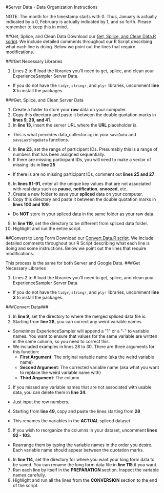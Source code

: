 #Server Data - Data Organization Instructions

NOTE: The month for the timestamp starts with 0. Thus, January is actually indicated by a 0, February is actually indicated by 1, and so forth. Please remember to keep this in mind.

##Get, Splice, and Clean Data
Download our [Get, Splice, and Clean Data.R script](https://github.com/sabrinathai/ExperienceSampler/blob/master/Data-Organization-R-Option/Get%2C%20Splice%2C%20and%20Clean%20Server%20Data.R). We include detailed comments throughout our R Script describing what each line is doing. Below we point out the lines that require modifications. 

###Get Necessary Libraries
1. Lines 2 to 6 load the libraries you'll need to get, splice, and clean your ExperienceSampler Server Data.
  * If you do not have the `tidyr`, `stringr`, and `plyr` libraries, uncomment **line 3** to install the packages. 

###Get, Splice, and Clean Server Data
1. Create a folder to store your **raw** data on your computer. 
2. Copy this directory and paste it between the double quotation marks in **lines 9, 29, and 41**. 
3. In **line 13**, insert the server URL where the **URL** placeholder is.
  * This is what precedes data_collector.cgi in your `saveData` and `saveLastPageData` functions. 
4. In **line 23**, set the range of participant IDs. Presumably this is a range of numbers that has been assigned sequentially.
5. If there are missing participant IDs, you will need to make a vector of missing ids in **line 25**.
  * If there is are no missing participant IDs, comment out **lines 25 and 27**. 
6. In **lines 81-91**, enter all the unique key values that are not associated with real data such as **pause**, **notification**, **snoozed**, etc. 
7. Create a new folder to save your **spliced** data on your computer. 
8. Copy this directory and paste it between the double quotation marks in **lines 100 and 109**.
  * Do **NOT** store in your spliced data in the same folder as your raw data. 
9. In **line 119**, set the directory to be different from spliced data folder. 
10. Highlight and run the entire script. 

##Convert to Long Form
Download our [Convert Data.R script](https://github.com/sabrinathai/ExperienceSampler/edit/master/Data-Organization-R-Option/Convert%20Data.R). We include detailed comments throughout our R Script describing what each line is doing and some instructions. Below we point out the lines that require modifications.

This process is the same for both Server and Google Data. 
###Get Necessary Libraries
1. Lines 2 to 6 load the libraries you'll need to get, splice, and clean your ExperienceSampler Server Data.
  * If you do not have the `tidyr`, `stringr`, and `plyr` libraries, uncomment **line 3** to install the packages. 

###Convert Data###
1. In **line 9**, set the directory to where the merged spliced data file is. 
2. Starting from **line 28**, you can correct any weird variable names.
 * Sometimes ExperienceSampler will append a "1" or a "-" to variable names. You want to ensure that values for the same variable are 
 written in the same column, so you need to correct this. 
 * We included examples in lines 28 to 30. There are three arguments for this function:
   * **First Argument**: The original variable name (aka the weird variable name)
    * **Second Argument**: The corrected variable name (aka what you want to replace the weird variable name with)
    * **Third Argument**: The column
3. If you missed any variable names that are not associated with usable data, you can delete them in **line 34**. 
 * Just input the row numbers.
4. Starting from **line 49**, copy and paste the lines starting from **28**
 * This renames the variables in the **ACTUAL** spliced dataset
5. If you wish to reorganize the columns in your dataset, uncomment **lines 92 - 103**.
 * Rearrange them by typing the variable names in the order you desire. Each variable name should appear between the quotation marks. 
6. In **line 114**, set the directory for where you want your long form data to be saved. You can rename the long form data file in **line 115** if you want. 
7. Run each line by itself in the **PREPARATION** section. Inspect the variable names carefully. 
8. Highlight and run all the lines from the **CONVERSION** section to the end of the script. 
